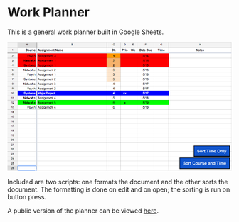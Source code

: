 # Work Planner

This is a general work planner built in Google Sheets.

![planner](https://raw.githubusercontent.com/aaronabf/sheet-planner/master/preview.png)

Included are two scripts: one formats the document and the other sorts the document. The formatting is done on edit and on open; the sorting is run on button press.

A public version of the planner can be viewed [here](https://docs.google.com/spreadsheets/d/14HAGYY7y4bk4GIw061x_fn2V26LHOyFemlNglxK7p_g/edit?usp=sharing).
